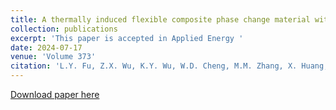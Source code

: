 ```yaml
---
title: A thermally induced flexible composite phase change material with boron nitride nanosheets/carbon nanotubes modified skeleton for battery thermal management
collection: publications
excerpt: 'This paper is accepted in Applied Energy '
date: 2024-07-17
venue: 'Volume 373'
citation: 'L.Y. Fu, Z.X. Wu, K.Y. Wu, W.D. Cheng, M.M. Zhang, X. Huang, C. Ma, Y.L. Shao*, J.Y. Ran, K.J. Chua. A thermally induced flexible composite phase change material with boron nitride nanosheets/carbon nanotubes modified skeleton for battery thermal management, Applied Energy 373, 123899 (2024)'
---
```

[Download paper here](https://doi.org/10.1016/j.apenergy.2024.123899)
